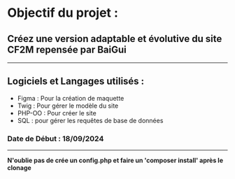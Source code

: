 # Objectif du projet :
## Créez une version adaptable et évolutive du site CF2M repensée par BaiGui

---

## Logiciels et Langages utilisés :
- Figma : Pour la création de maquette
- Twig : Pour gérer le modèle du site
- PHP-OO : Pour créer le site
- SQL : pour gérer les requêtes de base de données

### Date de Début : 18/09/2024

---

**N'oublie pas de crée un config.php et faire un 'composer install' après le clonage**